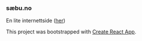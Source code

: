 ### sæbu.no
En lite internettside ([her](https://tomassabu.github.io/saebu/))

This project was bootstrapped with [Create React App](https://github.com/facebook/create-react-app).

